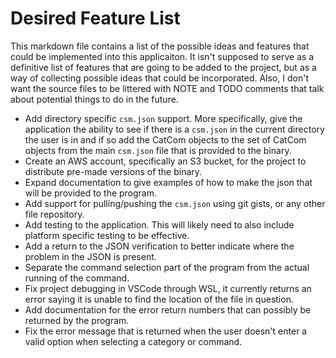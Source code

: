 # Desired Feature List

This markdown file contains a list of the possible ideas and features that could be implemented into this applicaiton.
It isn't supposed to serve as a definitive list of features that are going to be added to the project, but as a way of
collecting possible ideas that could be incorporated. Also, I don't want the source files to be littered with NOTE and
TODO comments that talk about potential things to do in the future.

* Add directory specific `csm.json` support. More specifically, give the application the ability to see if there is a
`csm.json` in the current directory the user is in and if so add the CatCom objects to the set of CatCom objects from
the main `csm.json` file that is provided to the binary.
* Create an AWS account, specifically an S3 bucket, for the project to distribute pre-made versions of the binary.
* Expand documentation to give examples of how to make the json that will be provided to the program.
* Add support for pulling/pushing the `csm.json` using git gists, or any other file repository.
* Add testing to the application. This will likely need to also include platform specific testing to be effective.
* Add a return to the JSON verification to better indicate where the problem in the JSON is present.
* Separate the command selection part of the program from the actual running of the command.
* Fix project debugging in VSCode through WSL, it currently returns an error saying it is unable to find the location of
the file in question.
* Add documentation for the error return numbers that can possibly be returned by the program.
* Fix the error message that is returned when the user doesn't enter a valid option when selecting a category or
command.
